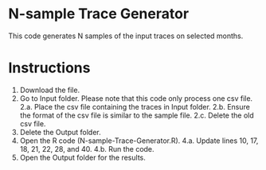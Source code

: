 N-sample Trace Generator
=====

This code generates N samples of the input traces on selected months.

# Instructions

1. Download the file.
2. Go to Input folder. Please note that this code only process one csv file.
  2.a. Place the csv file containing the traces in Input folder.
  2.b. Ensure the format of the csv file is similar to the sample file.
  2.c. Delete the old csv file.
3. Delete the Output folder.
4. Open the R code (N-sample-Trace-Generator.R).
  4.a. Update lines 10, 17, 18, 21, 22, 28, and 40.
  4.b. Run the code.
5. Open the Output folder for the results.
